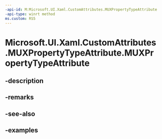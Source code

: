 ```yaml
---
-api-id: M:Microsoft.UI.Xaml.CustomAttributes.MUXPropertyTypeAttribute.#ctor
-api-type: winrt method
ms.custom: RS5
---
```


<!-- Method syntax.
public MUXPropertyTypeAttribute.MUXPropertyTypeAttribute()
-->

# Microsoft.UI.Xaml.CustomAttributes.MUXPropertyTypeAttribute.MUXPropertyTypeAttribute

## -description

## -remarks

## -see-also

## -examples

